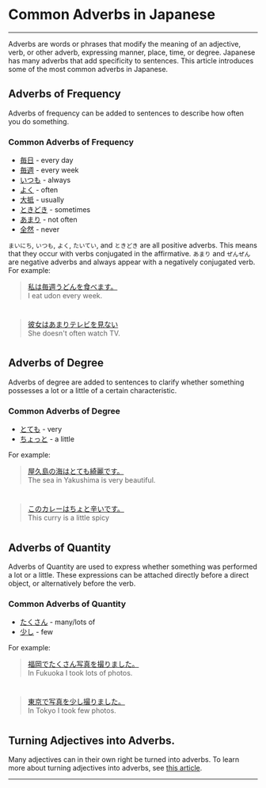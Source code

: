 # Common Adverbs in Japanese
 ---
Adverbs are words or phrases that modify the meaning of an adjective, verb, or other adverb, expressing manner, place, time, or degree. Japanese has many adverbs that add specificity to sentences. This article introduces some of the most common adverbs in Japanese.

## Adverbs of Frequency
Adverbs of frequency can be added to sentences to describe how often you do something. 

### Common Adverbs of Frequency
* [毎日]() - every day
* [毎週]() - every week
* [いつも]() - always
* [よく]() -  often
* [大抵]() - usually
* [ときどき]() - sometimes
* [あまり]() - not often
* [全然]() - never

`まいにち`, `いつも`, `よく`, `たいてい`, and `ときどき` are all positive adverbs. This means that they occur with verbs conjugated in the affirmative. `あまり` and `ぜんぜん` are negative adverbs and always appear with a negatively conjugated verb. For example:

> [私は毎週うどんを食べます。]()  
> I eat udon every week.

#


> [彼女はあまりテレビを見ない]()  
> She doesn't often watch TV.

#



## Adverbs of Degree
Adverbs of degree are added to sentences to clarify whether something possesses a lot or a little of a certain characteristic.

### Common Adverbs of Degree
* [とても]() - very
* [ちょっと]() - a little

For example:
> [屋久島の海はとても綺麗です。]()  
> The sea in Yakushima is very beautiful.

#

> [このカレーはちょと辛いです。]()  
> This curry is a little spicy

#

## Adverbs of Quantity
Adverbs of Quantity are used to express whether something was performed a lot or a little. These expressions can be attached directly before a direct object, or alternatively before the verb.

### Common Adverbs of Quantity
* [たくさん]() - many/lots of
* [少し]() - few

For example: 
> [福岡でたくさん写真を撮りました。]()  
> In Fukuoka I took lots of photos.

#

> [東京で写真を少し撮りました。]()  
> In Tokyo I took few photos.

#

## Turning Adjectives into Adverbs.
Many adjectives can in their own right be turned into adverbs. To learn more about turning adjectives into adverbs, see [this article](adjective-combined).



 ---
